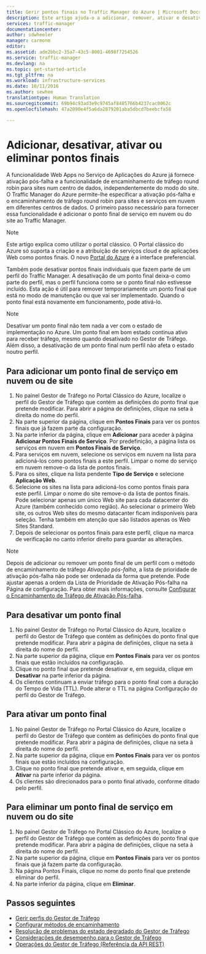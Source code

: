 ```yaml
---
title: Gerir pontos finais no Traffic Manager do Azure | Microsoft Docs
description: Este artigo ajuda-o a adicionar, remover, ativar e desativar pontos finais no Traffic Manager do Azure.
services: traffic-manager
documentationcenter: 
author: sdwheeler
manager: carmonm
editor: 
ms.assetid: ade2bbc2-35a7-43c5-8001-4698f7254526
ms.service: traffic-manager
ms.devlang: na
ms.topic: get-started-article
ms.tgt_pltfrm: na
ms.workload: infrastructure-services
ms.date: 10/11/2016
ms.author: sewhee
translationtype: Human Translation
ms.sourcegitcommit: 69b94c93ad3e9c9745af8485766b4237cac0062c
ms.openlocfilehash: 47a2090e4f5a6da2879201aba5dbcd7beebcfa58

---
```


# <a name="add-disable-enable-or-delete-endpoints"></a>Adicionar, desativar, ativar ou eliminar pontos finais

A funcionalidade Web Apps no Serviço de Aplicações do Azure já fornece ativação pós-falha e a funcionalidade de encaminhamento de tráfego round robin para sites num centro de dados, independentemente do modo do site. O Traffic Manager do Azure permite-lhe especificar a ativação pós-falha e o encaminhamento de tráfego round robin para sites e serviços em nuvem em diferentes centros de dados. O primeiro passo necessário para fornecer essa funcionalidade é adicionar o ponto final de serviço em nuvem ou do site ao Traffic Manager.

> [!NOTE]
> Este artigo explica como utilizar o portal clássico. O Portal clássico do Azure só suporta a criação e a atribuição de serviços cloud e de aplicações Web como pontos finais. O novo [Portal do Azure](https://portal.azure.com) é a interface preferencial.

Também pode desativar pontos finais individuais que fazem parte de um perfil do Traffic Manager. A desativação de um ponto final deixa-o como parte do perfil, mas o perfil funciona como se o ponto final não estivesse incluído. Esta ação é útil para remover temporariamente um ponto final que está no modo de manutenção ou que vai ser implementado. Quando o ponto final está novamente em funcionamento, pode ativá-lo.

> [!NOTE]
> Desativar um ponto final não tem nada a ver com o estado de implementação no Azure. Um ponto final em bom estado continua ativo para receber tráfego, mesmo quando desativado no Gestor de Tráfego. Além disso, a desativação de um ponto final num perfil não afeta o estado noutro perfil.

## <a name="to-add-a-cloud-service-or-website-endpoint"></a>Para adicionar um ponto final de serviço em nuvem ou de site

1. No painel Gestor de Tráfego no Portal Clássico do Azure, localize o perfil do Gestor de Tráfego que contém as definições do ponto final que pretende modificar. Para abrir a página de definições, clique na seta à direita do nome do perfil.
2. Na parte superior da página, clique em **Pontos Finais** para ver os pontos finais que já fazem parte da configuração.
3. Na parte inferior da página, clique em **Adicionar** para aceder à página **Adicionar Pontos Finais de Serviço**. Por predefinição, a página lista os serviços em nuvem em **Pontos Finais de Serviço**.
4. Para serviços em nuvem, selecione os serviços em nuvem na lista para adicioná-los como pontos finais a este perfil. Limpar o nome do serviço em nuvem remove-o da lista de pontos finais.
5. Para os sites, clique na lista pendente **Tipo de Serviço** e selecione **Aplicação Web**.
6. Selecione os sites na lista para adicioná-los como pontos finais para este perfil. Limpar o nome do site remove-o da lista de pontos finais. Pode selecionar apenas um único Web site para cada datacenter do Azure (também conhecido como região). Ao selecionar o primeiro Web site, os outros Web sites do mesmo datacanter ficam indisponíveis para seleção. Tenha também em atenção que são listados apenas os Web Sites Standard.
7. Depois de selecionar os pontos finais para este perfil, clique na marca de verificação no canto inferior direito para guardar as alterações.

> [!NOTE]
> Depois de adicionar ou remover um ponto final de um perfil com o método de encaminhamento de tráfego *Ativação pós-falha*, a lista de prioridade de ativação pós-falha não pode ser ordenada da forma que pretende. Pode ajustar apenas a ordem da Lista de Prioridade de Ativação Pós-falha na Página de configuração. Para obter mais informações, consulte [Configurar o Encaminhamento de Tráfego de Ativação Pós-falha](traffic-manager-configure-failover-routing-method.md).

## <a name="to-disable-an-endpoint"></a>Para desativar um ponto final

1. No painel Gestor de Tráfego no Portal Clássico do Azure, localize o perfil do Gestor de Tráfego que contém as definições do ponto final que pretende modificar. Para abrir a página de definições, clique na seta à direita do nome do perfil.
2. Na parte superior da página, clique em **Pontos Finais** para ver os pontos finais que estão incluídos na configuração.
3. Clique no ponto final que pretende desativar e, em seguida, clique em **Desativar** na parte inferior da página.
4. Os clientes continuam a enviar tráfego para o ponto final com a duração do Tempo de Vida (TTL). Pode alterar o TTL na página Configuração do perfil do Gestor de Tráfego.

## <a name="to-enable-an-endpoint"></a>Para ativar um ponto final

1. No painel Gestor de Tráfego no Portal Clássico do Azure, localize o perfil do Gestor de Tráfego que contém as definições do ponto final que pretende modificar. Para abrir a página de definições, clique na seta à direita do nome do perfil.
2. Na parte superior da página, clique em **Pontos Finais** para ver os pontos finais que estão incluídos na configuração.
3. Clique no ponto final que pretende ativar e, em seguida, clique em **Ativar** na parte inferior da página.
4. Os clientes são direcionados para o ponto final ativado, conforme ditado pelo perfil.

## <a name="to-delete-a-cloud-service-or-website-endpoint"></a>Para eliminar um ponto final de serviço em nuvem ou do site

1. No painel Gestor de Tráfego no Portal Clássico do Azure, localize o perfil do Gestor de Tráfego que contém as definições do ponto final que pretende modificar. Para abrir a página de definições, clique na seta à direita do nome do perfil.
2. Na parte superior da página, clique em **Pontos Finais** para ver os pontos finais que já fazem parte da configuração.
3. Na página Pontos Finais, clique no nome do ponto final que pretende eliminar do perfil.
4. Na parte inferior da página, clique em **Eliminar**.

## <a name="next-steps"></a>Passos seguintes

* [Gerir perfis do Gestor de Tráfego](traffic-manager-manage-profiles.md)
* [Configurar métodos de encaminhamento](traffic-manager-configure-routing-method.md)
* [Resolução de problemas do estado degradado do Gestor de Tráfego](traffic-manager-troubleshooting-degraded.md)
* [Considerações de desempenho para o Gestor de Tráfego](traffic-manager-performance-considerations.md)
* [Operações do Gestor de Tráfego (Referência da API REST)](http://go.microsoft.com/fwlink/p/?LinkID=313584)




<!--HONumber=Nov16_HO2-->


